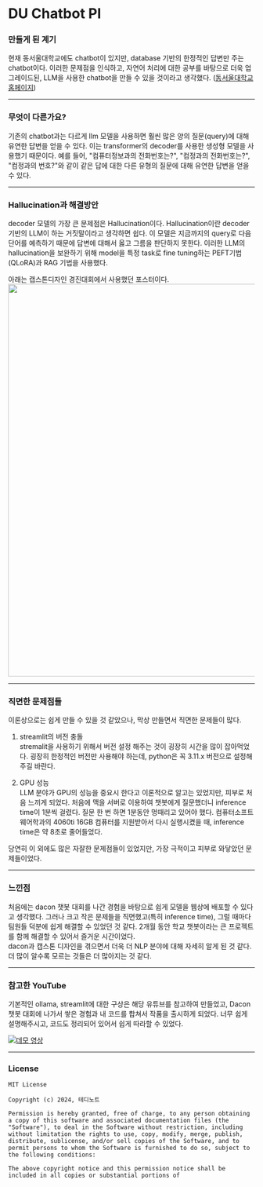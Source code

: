# DU Chatbot PI  


### 만들게 된 계기
 현재 동서울대학교에도 chatbot이 있지만, database 기반의 한정적인 답변만 주는 chatbot이다. 이러한 문제점을 인식하고, 자연어 처리에 대한 공부를 바탕으로 더욱 업그레이드된, LLM을 사용한 chatbot을 만들 수 있을 것이라고 생각했다. 
([동서울대학교 홈페이지](https://www.du.ac.kr/main.do))  
***

### 무엇이 다른가요?
 기존의 chatbot과는 다르게 llm 모델을 사용하면 훨씬 많은 양의 질문(query)에 대해 유연한 답변을 얻을 수 있다. 이는 transformer의 decoder를 사용한 생성형 모델을 사용했기 때문이다. 예를 들어, "컴퓨터정보과의 전화번호는?", "컴정과의 전화번호는?", "컴정과의 번호?"와 같이 같은 답에 대한 다른 유형의 질문에 대해 유연한 답변을 얻을 수 있다.  
***

### Hallucination과 해결방안
  decoder 모델의 가장 큰 문제점은 Hallucination이다. Hallucination이란 decoder 기반의 LLM이 하는 거짓말이라고 생각하면 쉽다. 이 모델은 지금까지의 query로 다음 단어를 예측하기 때문에 답변에 대해서 옳고 그름을 판단하지 못한다. 이러한 LLM의 hallucination을 보완하기 위해 model을 특정 task로 fine tuning하는 PEFT기법(QLoRA)과 RAG 기법을 사용했다. 

  아래는 캡스톤디자인 경진대회에서 사용했던 포스터이다.  
<img src="https://github.com/user-attachments/assets/098ce8e2-2bdf-4165-975e-ed1f92ce0c77" width="600" height="800"/>
***  

### 직면한 문제점들
 이론상으로는 쉽게 만들 수 있을 것 같았으나, 막상 만들면서 직면한 문제들이 많다.  
1. streamlit의 버전 충돌  
 stremalit을 사용하기 위해서 버전 설정 해주는 것이 굉장히 시간을 많이 잡아먹었다. 굉장히 한정적인 버전만 사용해야 하는데, python은 꼭 3.11.x 버전으로 설정해주길 바란다.

2. GPU 성능  
 LLM 분야가 GPU의 성능을 중요시 한다고 이론적으로 알고는 있었지만, 피부로 처음 느끼게 되었다. 처음에 맥을 서버로 이용하여 챗봇에게 질문했더니 inference time이 1분씩 걸렸다. 질문 한 번 하면 1분동안 멍때리고 있어야 했다. 컴퓨터소프트웨어학과의 4060ti 16GB 컴퓨터를 지원받아서 다시 실행시켰을 때, inference time은 약 8초로 줄어들었다.  

 당연히 이 외에도 많은 자잘한 문제점들이 있었지만, 가장 극적이고 피부로 와닿았던 문제들이었다. 
***  

 ### 느낀점
  처음에는 dacon 챗봇 대회를 나간 경험을 바탕으로 쉽게 모델을 웹상에 배포할 수 있다고 생각했다. 그러나 크고 작은 문제들을 직면했고(특히 inference time), 그럴 때마다 팀원들 덕분에 쉽게 해결할 수 있었던 것 같다. 2개월 동안 학교 챗봇이라는 큰 프로젝트를 함께 해결할 수 있어서 즐거운 시간이었다.  
  dacon과 캡스톤 디자인을 겪으면서 더욱 더 NLP 분야에 대해 자세히 알게 된 것 같다. 더 많이 알수록 모르는 것들은 더 많아지는 것 같다. 
***  

### 참고한 YouTube
 기본적인 ollama, streamlit에 대한 구상은 해당 유튜브를 참고하여 만들었고, Dacon 챗봇 대회에 나가서 쌓은 경험과 내 코드를 합쳐서 작품을 출시하게 되었다. 너무 쉽게 설명해주시고, 코드도 정리되어 있어서 쉽게 따라할 수 있었다. 

[![데모 영상](https://img.youtube.com/vi/VkcaigvTrug/0.jpg)](https://youtu.be/VkcaigvTrug)
***  

### License
```
MIT License

Copyright (c) 2024, 테디노트

Permission is hereby granted, free of charge, to any person obtaining a copy of this software and associated documentation files (the "Software"), to deal in the Software without restriction, including without limitation the rights to use, copy, modify, merge, publish, distribute, sublicense, and/or sell copies of the Software, and to permit persons to whom the Software is furnished to do so, subject to the following conditions:

The above copyright notice and this permission notice shall be included in all copies or substantial portions of
